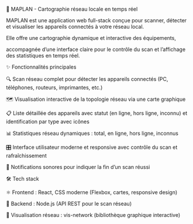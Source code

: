 🚀 MAPLAN - Cartographie réseau locale en temps réel

MAPLAN est une application web full-stack conçue pour scanner, détecter et visualiser les appareils connectés à votre réseau local. 

Elle offre une cartographie dynamique et interactive des équipements, 

accompagnée d’une interface claire pour le contrôle du scan et l’affichage des statistiques en temps réel.

✨ Fonctionnalités principales

🔍 Scan réseau complet pour détecter les appareils connectés (PC, téléphones, routeurs, imprimantes, etc.)

🗺️ Visualisation interactive de la topologie réseau via une carte graphique

📋 Liste détaillée des appareils avec statut (en ligne, hors ligne, inconnu) et identification par type avec icônes

📊 Statistiques réseau dynamiques : total, en ligne, hors ligne, inconnus

🎛️ Interface utilisateur moderne et responsive avec contrôle du scan et rafraîchissement

🔔 Notifications sonores pour indiquer la fin d’un scan réussi

🛠️ Tech stack

⚛️ Frontend : React, CSS moderne (Flexbox, cartes, responsive design)

🚀 Backend : Node.js (API REST pour le scan réseau)

🎨 Visualisation réseau : vis-network (bibliothèque graphique interactive)
